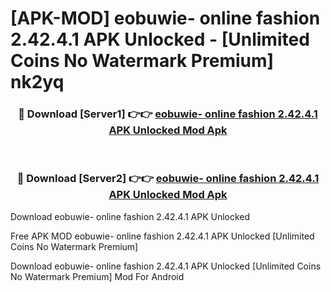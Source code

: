 # [APK-MOD] eobuwie- online fashion 2.42.4.1 APK Unlocked - [Unlimited Coins No Watermark Premium] nk2yq



<div align="center">
<h3>🔴 Download [Server1] 👉👉 <a href="https://momento.my/?title=eobuwie-_online_fashion_2.42.4.1_APK_Unlocked">eobuwie- online fashion 2.42.4.1 APK Unlocked Mod Apk</a></h3><br>

<h3>🔴 Download [Server2] 👉👉 <a href="https://momento.my/?title=eobuwie-_online_fashion_2.42.4.1_APK_Unlocked">eobuwie- online fashion 2.42.4.1 APK Unlocked Mod Apk</a></h3>
</div>



Download eobuwie- online fashion 2.42.4.1 APK Unlocked 

Free APK MOD eobuwie- online fashion 2.42.4.1 APK Unlocked [Unlimited Coins No Watermark Premium]

Download eobuwie- online fashion 2.42.4.1 APK Unlocked [Unlimited Coins No Watermark Premium] Mod For Android
